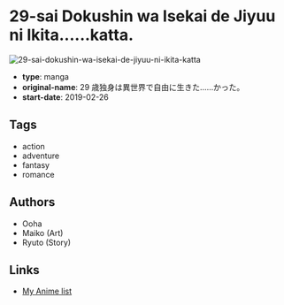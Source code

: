 # 29-sai Dokushin wa Isekai de Jiyuu ni Ikita......katta.

![29-sai-dokushin-wa-isekai-de-jiyuu-ni-ikita-katta](https://cdn.myanimelist.net/images/manga/3/220214.jpg)

-   **type**: manga
-   **original-name**: 29 歳独身は異世界で自由に生きた……かった。
-   **start-date**: 2019-02-26

## Tags

-   action
-   adventure
-   fantasy
-   romance

## Authors

-   Ooha
-   Maiko (Art)
-   Ryuto (Story)

## Links

-   [My Anime list](https://myanimelist.net/manga/120857/29-sai_Dokushin_wa_Isekai_de_Jiyuu_ni_Ikitakatta)
